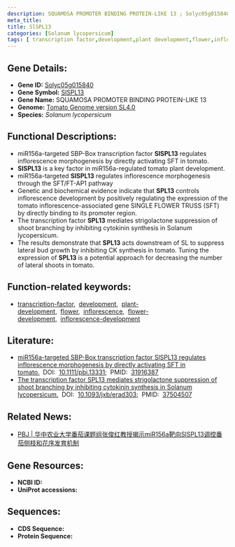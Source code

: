 ```yaml
---
description: SQUAMOSA PROMOTER BINDING PROTEIN-LIKE 13 ; Solyc05g015840 ; Solanum lycopersicum
meta_title:
title: SlSPL13
categories: [Solanum lycopersicum]
tags: [ transcription factor,development,plant development,flower,inflorescence,flower development,inflorescence development ]
---
```


## Gene Details:
- **Gene ID:**	[Solyc05g015840]()
- **Gene Symbol:** <u>SlSPL13</u>
- **Gene Name:** SQUAMOSA PROMOTER BINDING PROTEIN-LIKE 13
- **Genome:** [Tomato Genome version SL4.0](https://solgenomics.net/organism/solanum_lycopersicum/genome)
- **Species:** *Solanum lycopersicum*

## Functional Descriptions:
   - miR156a-targeted SBP-Box transcription factor **SlSPL13** regulates inflorescence morphogenesis by directly activating SFT in tomato.
   - **SlSPL13** is a key factor in miR156a-regulated tomato plant development.
   - miR156a-targeted **SlSPL13** regulates inflorescence morphogenesis through the SFT/FT-AP1 pathway
   - Genetic and biochemical evidence indicate that **SPL13** controls inflorescence development by positively regulating the expression of the tomato inflorescence-associated gene SINGLE FLOWER TRUSS (SFT) by directly binding to its promoter region.
   - The transcription factor **SPL13** mediates strigolactone suppression of shoot branching by inhibiting cytokinin synthesis in Solanum lycopersicum.
   - The results demonstrate that **SPL13** acts downstream of SL to suppress lateral bud growth by inhibiting CK synthesis in tomato. Tuning the expression of **SPL13** is a potential approach for decreasing the number of lateral shoots in tomato.

## Function-related keywords:
   - [transcription-factor](/tags/transcription-factor/),&nbsp;&nbsp;[development](/tags/development/),&nbsp;&nbsp;[plant-development](/tags/plant-development/),&nbsp;&nbsp;[flower](/tags/flower/),&nbsp;&nbsp;[inflorescence](/tags/inflorescence/),&nbsp;&nbsp;[flower-development](/tags/flower-development/),&nbsp;&nbsp;[inflorescence-development](/tags/inflorescence-development/)

## Literature:
   - [miR156a-targeted SBP-Box transcription factor SlSPL13 regulates inflorescence morphogenesis by directly activating SFT in tomato.](https://onlinelibrary.wiley.com/doi/10.1111/pbi.13331)&nbsp;&nbsp;DOI:&nbsp;&nbsp;[10.1111/pbi.13331](https://onlinelibrary.wiley.com/doi/10.1111/pbi.13331);&nbsp;&nbsp;PMID:&nbsp;&nbsp;[31916387](https://pubmed.ncbi.nlm.nih.gov/31916387/)
   - [The transcription factor SPL13 mediates strigolactone suppression of shoot branching by inhibiting cytokinin synthesis in Solanum lycopersicum.](https://doi.org/10.1093/jxb/erad303)&nbsp;&nbsp;DOI:&nbsp;&nbsp;[10.1093/jxb/erad303](https://doi.org/10.1093/jxb/erad303);&nbsp;&nbsp;PMID:&nbsp;&nbsp;[37504507](https://pubmed.ncbi.nlm.nih.gov/37504507/)

## Related News:
   - [PBJ | 华中农业大学番茄课题组张俊红教授揭示miR156a靶向SlSPL13调控番茄侧枝和花序发育机制](https://mp.weixin.qq.com/s?__biz=Mzg3MDEwNDEyMg==&mid=2247486898&idx=1&sn=f3890f100bc7163be5dbb8ae3108a65d&chksm=ce93a0e7f9e429f164fe5f15d3df453b8152ff04dd77f46d293995714bb55417449dd424b1a4&scene=27#wechat_redirect)

## Gene Resources:
- **NCBI ID:**  [](https://www.ncbi.nlm.nih.gov/gene/?term=)
- **UniProt accessions:** [](https://www.uniprot.org/uniprotkb//entry)



## Sequences:
- **CDS Sequence:**
- **Protein Sequence:**
